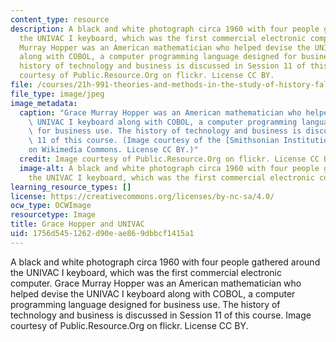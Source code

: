 ```yaml
---
content_type: resource
description: A black and white photograph circa 1960 with four people gathered around
  the UNIVAC I keyboard, which was the first commercial electronic computer. Grace
  Murray Hopper was an American mathematician who helped devise the UNIVAC I keyboard
  along with COBOL, a computer programming language designed for business use. The
  history of technology and business is discussed in Session 11 of this course. Image
  courtesy of Public.Resource.Org on flickr. License CC BY.
file: /courses/21h-991-theories-and-methods-in-the-study-of-history-fall-2014/1756d5451262d90eae869dbbcf1415a1_21h-991f14.jpg
file_type: image/jpeg
image_metadata:
  caption: "Grace Murray Hopper was an American mathematician who helped devise the\
    \ UNIVAC I keyboard along with COBOL, a computer programming language designed\
    \ for business use. The history of technology and business is discussed in Session\
    \ 11 of this course. (Image courtesy of the [Smithsonian Institution](http://commons.wikimedia.org/wiki/File%3AGrace_Hopper_and_UNIVAC.jpg)\_\
    on Wikimedia Commons. License CC BY.)"
  credit: Image courtesy of Public.Resource.Org on flickr. License CC BY.
  image-alt: A black and white photograph circa 1960 with four people gathered around
    the UNIVAC I keyboard, which was the first commercial electronic computer.
learning_resource_types: []
license: https://creativecommons.org/licenses/by-nc-sa/4.0/
ocw_type: OCWImage
resourcetype: Image
title: Grace Hopper and UNIVAC
uid: 1756d545-1262-d90e-ae86-9dbbcf1415a1
---
```

A black and white photograph circa 1960 with four people gathered around the UNIVAC I keyboard, which was the first commercial electronic computer. Grace Murray Hopper was an American mathematician who helped devise the UNIVAC I keyboard along with COBOL, a computer programming language designed for business use. The history of technology and business is discussed in Session 11 of this course. Image courtesy of Public.Resource.Org on flickr. License CC BY.